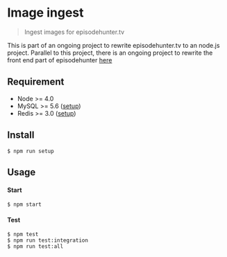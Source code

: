 # Image ingest

> Ingest images for episodehunter.tv

This is part of an ongoing project to rewrite episodehunter.tv to an node.js project.
Parallel to this project, there is an ongoing project to rewrite the front end part of episodehunter [here](https://github.com/tjoskar/episodehunter.tv)

## Requirement
- Node >= 4.0
- MySQL >= 5.6 ([setup](https://github.com/tjoskar/episodehunter-api))
- Redis >= 3.0 ([setup](https://github.com/tjoskar/episodehunter-api))

## Install
```
$ npm run setup
```

## Usage
#### Start
```
$ npm start
```

#### Test
```
$ npm test
$ npm run test:integration
$ npm run test:all
```
